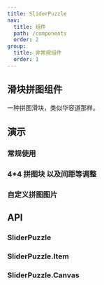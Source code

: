 ```yaml
---
title: SliderPuzzle
nav:
  title: 组件
  path: /components
  order: 2
group:
  title: 非常规组件
  order: 1
---
```


## 滑块拼图组件

一种拼图滑块，类似华容道那样。

## 演示

### 常规使用

<code src="../demo/slider-puzzle/demo1.tsx"></code>

### 4\*4 拼图块 以及间距等调整

<code src="../demo/slider-puzzle/demo2.tsx"></code>

### 自定义拼图图片

<code src="../demo/slider-puzzle/demo3.tsx"></code>

## API

### SliderPuzzle

<API id="SliderPuzzle"></API>

### SliderPuzzle.Item

<API id="SliderPuzzleItem"></API>

### SliderPuzzle.Canvas

<API id="SliderPuzzleCanvas"></API>
